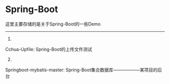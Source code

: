 ﻿# Spring-Boot
这里主要存储的是关于Spring-Boot的一些Demo


---

1.
Cchua-Upfile:
Spring-Boot的上传文件测试

2.
Springboot-mybatis-master:
Spring-Boot集合数据库——————某项目的后台
